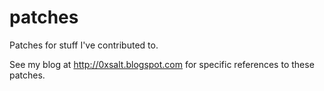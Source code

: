 patches
=======

Patches for stuff I've contributed to.

See my blog at http://0xsalt.blogspot.com for specific references to these patches.
